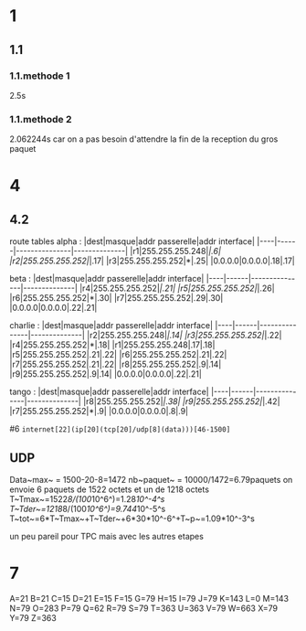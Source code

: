 # 1
## 1.1
### 1.1.methode 1
<!-- T~tot~ = D~A-SW~ / V~A-SW~ + taille/D~transmition~= 25\*10^3^/2\*10^4^ + 1\*10^3^/2\*10^3^=5/4+0.5=1.75s -->
2.5s

### 1.1.methode 2
<!-- T~tot~ = nb~packet~(D~A-SW~ / V~A-SW~ + taille~paquet~/D~transmition~)= 25\*10^3^/2\*10^4^ + 1\*10^3^/2\*10^3^=5/4+0.5=1.75s -->
2.062244s
car on a pas besoin d'attendre la fin de la reception du gros paquet

# 4
## 4.2

route tables
alpha :
|dest|masque|addr passerelle|addr interface|
|----|------|---------------|--------------|
|r1|255.255.255.248|*|.6|
|r2|255.255.255.252|*|.17|
|r3|255.255.255.252|*|.25|
|0.0.0.0|0.0.0.0|.18|.17|

beta :
|dest|masque|addr passerelle|addr interface|
|----|------|---------------|--------------|
|r4|255.255.255.252|*|.21|
|r5|255.255.255.252|*|.26|
|r6|255.255.255.252|*|.30|
|r7|255.255.255.252|.29|.30|
|0.0.0.0|0.0.0.0|.22|.21|

charlie :
|dest|masque|addr passerelle|addr interface|
|----|------|---------------|--------------|
|r2|255.255.255.248|*|.14|
|r3|255.255.255.252|*|.22|
|r4|255.255.255.252|*|.18|
|r1|255.255.255.248|.17|.18|
|r5|255.255.255.252|.21|.22|
|r6|255.255.255.252|.21|.22|
|r7|255.255.255.252|.21|.22|
|r8|255.255.255.252|.9|.14|
|r9|255.255.255.252|.9|.14|
|0.0.0.0|0.0.0.0|.22|.21|

tango :
|dest|masque|addr passerelle|addr interface|
|----|------|---------------|--------------|
|r8|255.255.255.252|*|.38|
|r9|255.255.255.252|*|.42|
|r7|255.255.255.252|*|.9|
|0.0.0.0|0.0.0.0|.8|.9|

#6
`internet[22](ip[20](tcp[20]/udp[8](data)))[46-1500]`
## UDP
Data~max~ = 1500-20-8=1472
nb~paquet~ = 10000/1472=6.79paquets
on envoie 6 paquets de 1522 octets et un de 1218 octets
T~Tmax~=1522*8/(100*10^6^)=1.28*10^-4^s
T~Tder~=1218*8/(100*10^6^)=9.744*10^-5^s
T~tot~=6\*T~Tmax~+T~Tder~+6\*30\*10^-6^+T~p~=1.09\*10^-3^s

un peu pareil pour TPC mais avec les autres etapes

# 7
A=21
B=21
C=15
D=21
E=15
F=15
G=79
H=15
I=79
J=79
K=143
L=0
M=143
N=79
O=283
P=79
Q=62
R=79
S=79
T=363
U=363
V=79
W=663
X=79
Y=79
Z=363
